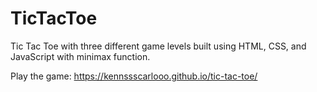 # TicTacToe

Tic Tac Toe with three different game levels built using HTML, CSS, and JavaScript with minimax function.

Play the game: https://kennssscarlooo.github.io/tic-tac-toe/
